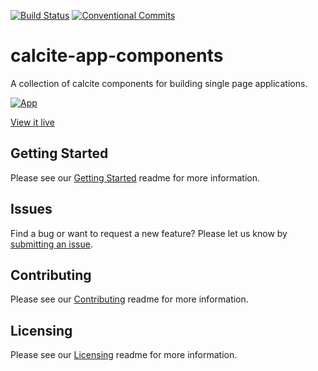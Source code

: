 [![Build Status](https://travis-ci.com/Esri/calcite-app-components.svg?branch=master)](https://travis-ci.com/Esri/calcite-app-components)
[![Conventional Commits](https://img.shields.io/badge/Conventional%20Commits-1.0.0-yellow.svg)](https://conventionalcommits.org)

# calcite-app-components

A collection of calcite components for building single page applications.

[![App](https://user-images.githubusercontent.com/1231455/68511307-8155fe80-022a-11ea-8c27-a5bc331bacab.png)​](https://esri.github.io/calcite-app-components/)

[View it live](https://esri.github.io/calcite-app-components/)

## Getting Started

Please see our [Getting Started](GETTING_STARTED.md) readme for more information.

## Issues

Find a bug or want to request a new feature? Please let us know by [submitting an issue](https://github.com/Esri/calcite-app-components/issues/new/choose).

## Contributing

Please see our [Contributing](CONTRIBUTING.md) readme for more information.

## Licensing

Please see our [Licensing](LICENSING.md) readme for more information.
